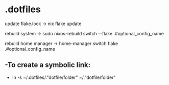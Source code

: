 # .dotfiles

update flake.lock -> nix flake update

rebuild system -> sudo nixos-rebuild switch --flake .#optional_config_name

rebuild home manager -> home-manager switch flake .#optional_config_name

-To create a symbolic link:
-
-    ln -s ~/.dotfiles/."dotfile/folder" ~/."dotfile/folder"
